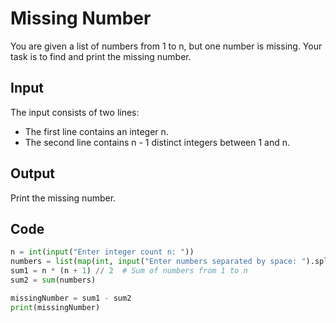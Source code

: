 # Missing Number

You are given a list of numbers from 1 to n, but one number is missing. Your task is to find and print the missing number.

## Input
The input consists of two lines:

- The first line contains an integer n.
- The second line contains n - 1 distinct integers between 1 and n.

## Output
Print the missing number.


## Code

```python
n = int(input("Enter integer count n: "))
numbers = list(map(int, input("Enter numbers separated by space: ").split()))
sum1 = n * (n + 1) // 2  # Sum of numbers from 1 to n
sum2 = sum(numbers)

missingNumber = sum1 - sum2
print(missingNumber)
